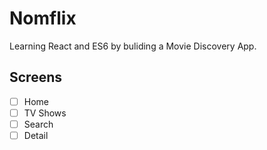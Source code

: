 # Nomflix

Learning React and ES6 by buliding a Movie Discovery App.

## Screens

- [ ] Home
- [ ] TV Shows
- [ ] Search
- [ ] Detail